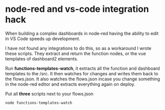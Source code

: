 # node-red and vs-code integration hack

When building a complex dashboards in node-red having the ability to edit in VS Code speeds up development. 

I have not found any integrations to do this, so as a workaround I wrote these scripts. They extract and return the function nodes, or the vue templates of dashboard2 elements.

Run **functions-templates-watch**, it extracts all the function and dashboard templates to the /src. It then watches for changes and writes them back to the flows.json. It also watches the flows.json incase you change something in the node-red editor and extracts everything again on deploy.

Put all **three** scripts next to your flows.json

```bash
node functions-templates-watch
```
